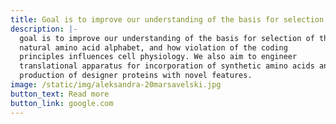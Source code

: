 ```yaml
---
title: Goal is to improve our understanding of the basis for selection of the
description: |-
  goal is to improve our understanding of the basis for selection of the
  natural amino acid alphabet, and how violation of the coding
  principles influences cell physiology. We also aim to engineer
  translational apparatus for incorporation of synthetic amino acids and
  production of designer proteins with novel features.
image: /static/img/aleksandra-20marsavelski.jpg
button_text: Read more
button_link: google.com
---
```

